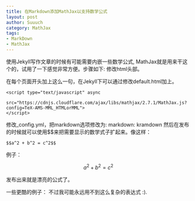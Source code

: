 ```yaml
---
title: 在Markdown添加MathJax以支持数学公式
layout: post
author: Suuuch
category: MathJax
tags:
- MarkDown
- MathJax
---
```


使用Jekyll写作文章的时候有可能需要内嵌一些数学公式, MathJax就是用来干这个的，试用了一下感觉非常方便。步骤如下:
修改html头部。

在每个页面开头加上这么一句，在Jekyll下可以通过修改default.html加上。

```
<script type="text/javascript" async 
    src="https://cdnjs.cloudflare.com/ajax/libs/mathjax/2.7.1/MathJax.js?config=TeX-AMS-MML_HTMLorMML"> 
</script>

```

修改_config.yml，把markdown选项修改为:
markdown: kramdown
然后在发布的时候就可以使用$$来把需要显示的数学式子扩起来。像这样：

```
$$a^2 + b^2 = c^2$$
```

例子：

$$a^2 + b^2 = c^2$$

发布出来就是漂亮的公式了。

一些更酷的例子：
不过我可能永远用不到这么复杂的表达式 :).
